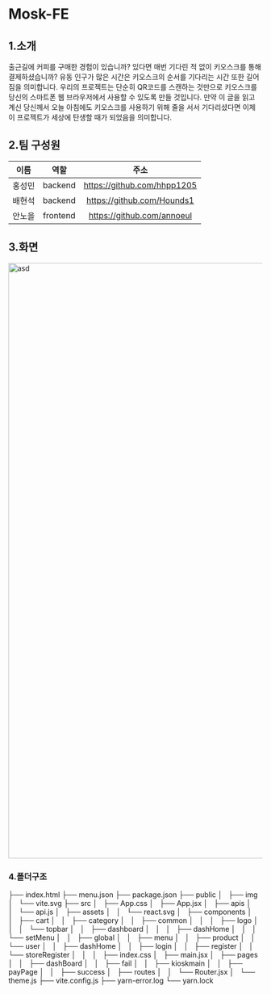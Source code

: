 # Mosk-FE

## 1.소개
출근길에 커피를 구매한 경험이 있습니까?
있다면 매번 기다린 적 없이 키오스크를 통해 결제하셨습니까?
유동 인구가 많은 시간은 키오스크의 순서를 기다리는 시간 또한 길어짐을 의미합니다. 우리의 프로젝트는 단순히 QR코드를 스캔하는 것만으로 키오스크를 당신의 스마트폰 웹 브라우저에서 사용할 수 있도록 만들 것입니다.
만약 이 글을 읽고 계신 당신께서 오늘 아침에도 키오스크를 사용하기 위해 줄을 서서 기다리셨다면 이제 이 프로젝트가 세상에 탄생할 때가 되었음을 의미합니다.

## 2.팀 구성원
|이름|역할|주소|
|:---:|:---:|:---:|
|홍성민|backend|https://github.com/hhpp1205|
|배현석|backend|https://github.com/Hounds1|
|안노을|frontend|https://github.com/annoeul|

## 3.화면
<img width="1179" alt="asd" src="https://github.com/annoeul/Mosk-FE/assets/116801305/bec3070c-8704-4e7c-8fcd-61eaea60c93c">

### 4.폴더구조
├── index.html
├── menu.json
├── package.json
├── public
│   ├── img
│   └── vite.svg
├── src
│   ├── App.css
│   ├── App.jsx
│   ├── apis
│   │   └── api.js
│   ├── assets
│   │   └── react.svg
│   ├── components
│   │   ├── cart
│   │   ├── category
│   │   ├── common
│   │   │   ├── logo
│   │   │   └── topbar
│   │   ├── dashboard
│   │   │   ├── dashHome
│   │   │   └── setMenu
│   │   ├── global
│   │   ├── menu
│   │   ├── product
│   │   └── user
│   │       ├── dashHome
│   │       ├── login
│   │       ├── register
│   │       └── storeRegister
│   │   
│   ├── index.css
│   ├── main.jsx
│   ├── pages
│   │   ├── dashBoard
│   │   ├── fail
│   │   ├── kioskmain
│   │   ├── payPage
│   │   ├── success
│   ├── routes
│   │   └── Router.jsx
│   └── theme.js
├── vite.config.js
├── yarn-error.log
└── yarn.lock
